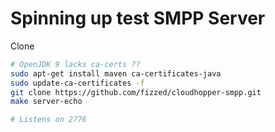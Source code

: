 # Spinning up test SMPP Server

Clone 
```bash
# OpenJDK 9 lacks ca-certs ??
sudo apt-get install maven ca-certificates-java
sudo update-ca-certificates -f
git clone https://github.com/fizzed/cloudhopper-smpp.git
make server-echo

# Listens on 2776
```